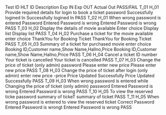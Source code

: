 Test ID	HLT ID	Description	Exp IN	Exp OUT	Actual Out	PASS/FAIL
T_01	H_01	Provide required details for login to book a ticket	password	Successfully logined In	Successfully logined In	PASS
T_02	H_01	When wrong password is entered	Password	Entered Password is wrong	Entered Password is wrong	PASS
T_03	H_02	Display the details of movie available	Enter choice	Display list	Display list	PASS
T_04	H_02	Purchase a ticket for the movie available	enter choice	ThankYou for Booking Ticket	ThankYou for Booking Ticket	PASS
T_05	H_03	Summary of a ticket for purchased movie	enter choice	Booking ID,Customer name,Show Name,Hallno,Price	Booking ID,Customer name,Show Name,Hallno,Price	PASS
T_06	H_04	Cancel a ticket	ID number	Your ticket is cancelled	Your ticket is cancelled	PASS
T_07	H_03	Change the price of ticket (only admin)	password	Please enter new price	Please enter new price	PASS
T_08	H_03	Change the price of ticket after login (only admin)	enter new price -price	Price Updated Successfully	Price Updated Successfully	PASS
T_09	H_03	When wrong password is entered while Changing the price of ticket (only admin)	password	Entered Password is wrong	Entered Password is wrong	PASS
T_10	H_05	To view the reserved ticke	password	summary of tickeT	summary of ticket	PASS
T_11	H_05	When wrong password is entered to view the reserved ticket	Correct Password	Entered Password is wrongt	Entered Password is wrong	PASS